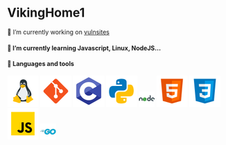 # VikingHome1

🔭 I’m currently working on [vulnsites](https://github.com/vikinghome1/vulnsites)

<h4>🌱 I’m currently learning Javascript, Linux, NodeJS...</h4>

<h4>🧰 Languages and tools</h4>
<p>
  <a href="https://gnu.org/"><img alt="Linux" src="./img/tux.svg"/></a>
  <a href="https://git-scm.com/"><img alt="Git" src="./img/git.svg"/></a>
  <a href="https://gcc.gnu.org/"><img alt="C" src="./img/c.svg"/></a>
  <a href="https://www.python.org/"><img alt="Python" src="./img/py.svg"/></a>
  <a href="https://nodejs.org/"><img alt="NodeJS" src="./img/node.svg" width=auto height=36/></a>
  <a href="https://en.wikipedia.org/wiki/HTML5"><img alt="HTML" src="./img/html5.svg"/></a>
  <a href="https://en.wikipedia.org/wiki/CSS"><img alt="CSS" src="./img/css3.svg"/></a>
  <a href="https://javascript.com"><img alt="JavaScript" src="./img/js.svg"/></a>
  <a href="https://go.dev"><img alt="Golang" src="./img/go.png"></a>
</p>
